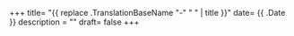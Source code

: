 +++
title= "{{ replace .TranslationBaseName "-" " " | title }}"
date= {{ .Date }}
description = ""
draft= false
+++


